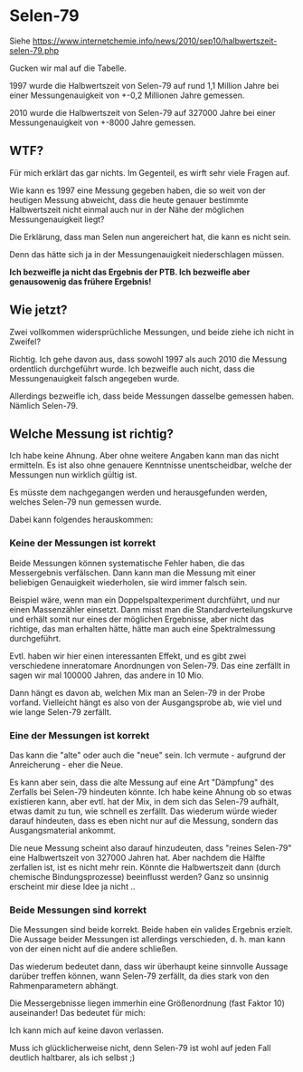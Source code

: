 # Selen-79

Siehe https://www.internetchemie.info/news/2010/sep10/halbwertszeit-selen-79.php

Gucken wir mal auf die Tabelle.

1997 wurde die Halbwertszeit von Selen-79 auf rund 1,1 Million Jahre bei einer Messungenauigkeit von +-0,2 Millionen Jahre gemessen.

2010 wurde die Halbwertszeit von Selen-79 auf 327000 Jahre bei einer Messungenauigkeit von +-8000 Jahre gemessen.


## WTF?

Für mich erklärt das gar nichts.  Im Gegenteil, es wirft sehr viele Fragen auf.

Wie kann es 1997 eine Messung gegeben haben, die so weit von der heutigen Messung abweicht,
dass die heute genauer bestimmte Halbwertszeit nicht einmal auch nur in der Nähe der möglichen Messungenauigkeit liegt?

Die Erklärung, dass man Selen nun angereichert hat, die kann es nicht sein.

Denn das hätte sich ja in der Messungenauigkeit niederschlagen müssen.

**Ich bezweifle ja nicht das Ergebnis der PTB.  Ich bezweifle aber genausowenig das frühere Ergebnis!**

## Wie jetzt?

Zwei vollkommen widersprüchliche Messungen, und beide ziehe ich nicht in Zweifel?

Richtig.
Ich gehe davon aus, dass sowohl 1997 als auch 2010 die Messung ordentlich durchgeführt wurde.
Ich bezweifle auch nicht, dass die Messungenauigkeit falsch angegeben wurde.

Allerdings bezweifle ich, dass beide Messungen dasselbe gemessen haben.  Nämlich Selen-79.

## Welche Messung ist richtig?

Ich habe keine Ahnung.  Aber ohne weitere Angaben kann man das nicht ermitteln.
Es ist also ohne genauere Kenntnisse unentscheidbar, welche der Messungen nun wirklich gültig ist.

Es müsste dem nachgegangen werden und herausgefunden werden, welches Selen-79 nun gemessen wurde.

Dabei kann folgendes herauskommen:

### Keine der Messungen ist korrekt

Beide Messungen können systematische Fehler haben, die das Messergebnis verfälschen.
Dann kann man die Messung mit einer beliebigen Genauigkeit wiederholen, sie wird immer falsch sein.

Beispiel wäre, wenn man ein Doppelspaltexperiment durchführt, und nur einen Massenzähler einsetzt.
Dann misst man die Standardverteilungskurve und erhält somit nur eines der möglichen Ergebnisse, aber nicht das richtige, das man erhalten hätte, hätte man auch eine Spektralmessung durchgeführt.

Evtl. haben wir hier einen interessanten Effekt, und es gibt zwei verschiedene inneratomare Anordnungen von Selen-79.
Das eine zerfällt in sagen wir mal 100000 Jahren, das andere in 10 Mio.

Dann hängt es davon ab, welchen Mix man an Selen-79 in der Probe vorfand.
Vielleicht hängt es also von der Ausgangsprobe ab, wie viel und wie lange Selen-79 zerfällt.

### Eine der Messungen ist korrekt

Das kann die "alte" oder auch die "neue" sein.  Ich vermute - aufgrund der Anreicherung - eher die Neue.

Es kann aber sein, dass die alte Messung auf eine Art "Dämpfung" des Zerfalls bei Selen-79 hindeuten könnte.
Ich habe keine Ahnung ob so etwas existieren kann, aber evtl. hat der Mix, in dem sich das Selen-79 aufhält, etwas damit zu tun, wie schnell es zerfällt.
Das wiederum würde wieder darauf hindeuten, dass es eben nicht nur auf die Messung, sondern das Ausgangsmaterial ankommt.

Die neue Messung scheint also darauf hinzudeuten, dass "reines Selen-79" eine Halbwertszeit von 327000 Jahren hat.
Aber nachdem die Hälfte zerfallen ist, ist es nicht mehr rein.
Könnte die Halbwertszeit dann (durch chemische Bindungsprozesse) beeinflusst werden?
Ganz so unsinnig erscheint mir diese Idee ja nicht ..


### Beide Messungen sind korrekt

Die Messungen sind beide korrekt.  Beide haben ein valides Ergebnis erzielt.
Die Aussage beider Messungen ist allerdings verschieden, d. h. man kann von der einen nicht auf die andere schließen.

Das wiederum bedeutet dann, dass wir überhaupt keine sinnvolle Aussage darüber treffen können, wann Selen-79 zerfällt,
da dies stark von den Rahmenparametern abhängt.

Die Messergebnisse liegen immerhin eine Größenordnung (fast Faktor 10) auseinander!
Das bedeutet für mich:

Ich kann mich auf keine davon verlassen.

Muss ich glücklicherweise nicht, denn Selen-79 ist wohl auf jeden Fall deutlich haltbarer, als ich selbst ;)
